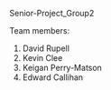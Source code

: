 Senior-Project_Group2

Team members:
1. David Rupell
2. Kevin Clee
3. Keigan Perry-Matson
4. Edward Callihan
